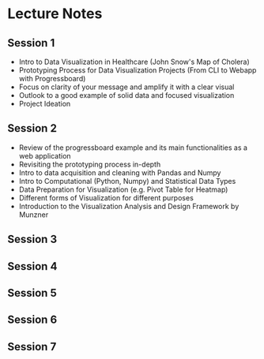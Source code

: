 # Lecture Notes

## Session 1

- Intro to Data Visualization in Healthcare (John Snow's Map of Cholera)
- Prototyping Process for Data Visualization Projects (From CLI to Webapp with Progressboard)
- Focus on clarity of your message and amplify it with a clear visual
- Outlook to a good example of solid data and focused visualization
- Project Ideation

## Session 2

- Review of the progressboard example and its main functionalities as a web application
- Revisiting the prototyping process in-depth
- Intro to data acquisition and cleaning with Pandas and Numpy
- Intro to Computational (Python, Numpy) and Statistical Data Types
- Data Preparation for Visualization (e.g. Pivot Table for Heatmap)
- Different forms of Visualization for different purposes
- Introduction to the Visualization Analysis and Design Framework by Munzner

## Session 3

## Session 4

## Session 5

## Session 6

## Session 7


